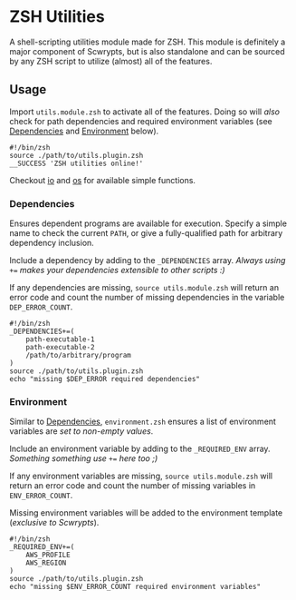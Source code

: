 # ZSH Utilities

A shell-scripting utilities module made for ZSH.
This module is definitely a major component of Scwrypts, but is also standalone and can be sourced by any ZSH script to utilize (almost) all of the features.

## Usage
Import `utils.module.zsh` to activate all of the features.
Doing so will *also* check for path dependencies and required environment variables (see [Dependencies](#dependencies) and [Environment](#environment) below).


```shell
#!/bin/zsh
source ./path/to/utils.plugin.zsh
__SUCCESS 'ZSH utilities online!'
```

Checkout [io](./io.zsh) and [os](./os.zsh) for available simple functions.

### Dependencies
Ensures dependent programs are available for execution.
Specify a simple name to check the current `PATH`, or give a fully-qualified path for arbitrary dependency inclusion.

Include a dependency by adding to the `_DEPENDENCIES` array.
*Always using `+=` makes your dependencies extensible to other scripts :)*

If any dependencies are missing, `source utils.module.zsh` will return an error code and count the number of missing dependencies in the variable `DEP_ERROR_COUNT`.

```shell
#!/bin/zsh
_DEPENDENCIES+=(
	path-executable-1
	path-executable-2
	/path/to/arbitrary/program
)
source ./path/to/utils.plugin.zsh
echo "missing $DEP_ERROR required dependencies"
```

### Environment
Similar to [Dependencies](#dependencies), `environment.zsh` ensures a list of environment variables are *set to non-empty values*.

Include an environment variable by adding to the `_REQUIRED_ENV` array.
*Something something use `+=` here too ;)*

If any environment variables are missing, `source utils.module.zsh` will return an error code and count the number of missing variables in `ENV_ERROR_COUNT`.

Missing environment variables will be added to the environment template (*exclusive to Scwrypts*).

```shell
#!/bin/zsh
_REQUIRED_ENV+=(
	AWS_PROFILE
	AWS_REGION
)
source ./path/to/utils.plugin.zsh
echo "missing $ENV_ERROR_COUNT required environment variables"
```
